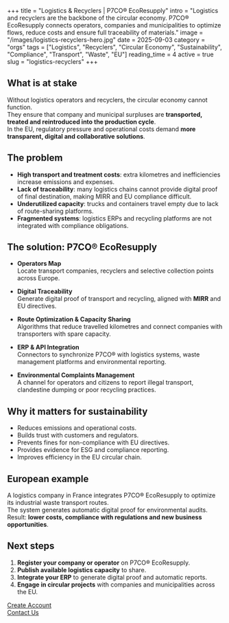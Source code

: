 +++
title = "Logistics & Recyclers | P7CO® EcoResupply"
intro = "Logistics and recyclers are the backbone of the circular economy. P7CO® EcoResupply connects operators, companies and municipalities to optimize flows, reduce costs and ensure full traceability of materials."
image = "/images/logistics-recyclers-hero.jpg"
date = 2025-09-03
category = "orgs"
tags = ["Logistics", "Recyclers", "Circular Economy", "Sustainability", "Compliance", "Transport", "Waste", "EU"]
reading_time = 4
active = true
slug = "logistics-recyclers"
+++

## What is at stake
Without logistics operators and recyclers, the circular economy cannot function.  
They ensure that company and municipal surpluses are **transported, treated and reintroduced into the production cycle**.  
In the EU, regulatory pressure and operational costs demand **more transparent, digital and collaborative solutions**.

## The problem
- **High transport and treatment costs**: extra kilometres and inefficiencies increase emissions and expenses.  
- **Lack of traceability**: many logistics chains cannot provide digital proof of final destination, making MIRR and EU compliance difficult.  
- **Underutilized capacity**: trucks and containers travel empty due to lack of route-sharing platforms.  
- **Fragmented systems**: logistics ERPs and recycling platforms are not integrated with compliance obligations.  

## The solution: P7CO® EcoResupply
- **Operators Map**  
  Locate transport companies, recyclers and selective collection points across Europe.  

- **Digital Traceability**  
  Generate digital proof of transport and recycling, aligned with **MIRR** and EU directives.  

- **Route Optimization & Capacity Sharing**  
  Algorithms that reduce travelled kilometres and connect companies with transporters with spare capacity.  

- **ERP & API Integration**  
  Connectors to synchronize P7CO® with logistics systems, waste management platforms and environmental reporting.  

- **Environmental Complaints Management**  
  A channel for operators and citizens to report illegal transport, clandestine dumping or poor recycling practices.  

## Why it matters for sustainability
- Reduces emissions and operational costs.  
- Builds trust with customers and regulators.  
- Prevents fines for non-compliance with EU directives.  
- Provides evidence for ESG and compliance reporting.  
- Improves efficiency in the EU circular chain.  

## European example
A logistics company in France integrates P7CO® EcoResupply to optimize its industrial waste transport routes.  
The system generates automatic digital proof for environmental audits.  
Result: **lower costs, compliance with regulations and new business opportunities**.  

## Next steps
1. **Register your company or operator** on P7CO® EcoResupply.  
2. **Publish available logistics capacity** to share.  
3. **Integrate your ERP** to generate digital proof and automatic reports.  
4. **Engage in circular projects** with companies and municipalities across the EU.  

[Create Account](/en/Account/Register)  
[Contact Us](/en/Home/Contact)  
